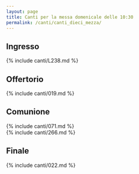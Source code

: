```yaml
---
layout: page
title: Canti per la messa domenicale delle 10:30
permalink: /canti/canti_dieci_mezza/
---
```


## Ingresso
{% include canti/L238.md %}   

## Offertorio
{% include canti/019.md %}   

## Comunione   
{% include canti/071.md %}   
{% include canti/266.md %} 

## Finale
{% include canti/022.md %}   
